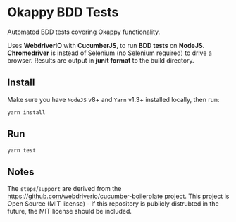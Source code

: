# Okappy BDD Tests

Automated BDD tests covering Okappy functionality.

Uses **WebdriverIO** with **CucumberJS**, to run **BDD tests** on **NodeJS**. **Chromedriver** is instead of Selenium (no Selenium required) to drive a browser. Results are output in **junit format** to the build directory.


## Install
Make sure you have `NodeJS` v8+ and `Yarn` v1.3+ installed locally, then run:
```
yarn install
```

## Run
```
yarn test
```

## Notes
The `steps`/`support` are derived from the https://github.com/webdriverio/cucumber-boilerplate project. This project is Open Source (MIT license) - if this repository is publicly distrubted in the future, the MIT license should be included.
